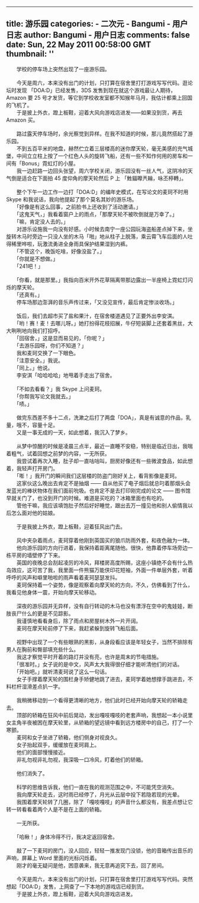 
---
title: 游乐园
categories: 
    - 二次元
    - Bangumi - 用户日志
author: Bangumi - 用户日志
comments: false
date: Sun, 22 May 2011 00:58:00 GMT
thumbnail: ''
---

<div>   
　　学校的停车场上突然出现了一座游乐园。<br>
<br>
　　今天是周六，本来没有出门的计划，只打算在宿舍里打打游戏写写代码。逛论坛时发现 「DOA:D」已经发售，3DS 发售到现在就这个游戏最让人期待，Amazon 要 25 号才发货，等它到学校收发室都不知猴年马月，我估计都乘上回国的飞机了。<br>
　　于是披上外衣，蹬上板鞋，迎着大风向游戏店进发——如果没到货，再去 Amazon 买。<br>
<br>
　　路过露天停车场时，余光察觉到异样。在我不知道的时候，那儿竟然搭起了游乐园。<br>
　　不到五百平米的地盘，赫然伫立着三层楼高的迷你摩天轮，毫无美感的充气城堡，中间立立柱上按了一个红色人头的旋转飞船，还有一些不知作何用的房车和一间有「Bonus」霓虹灯的小屋。<br>
　　我一边赶路一边回头张望，周六学校关闭，游乐园没有一丝人气，这阴冷的天气倒是适合在下面拍 45 度仰角的摩天轮然后 P 上 「鮏鍢嚤兲耣，咏丕楟轉」。<br>
<br>
　　整个下午一边工作一边打「DOA:D」的编年史模式，在写论文的麦珂不时用 Skype 和我说话，我向他提起了那个莫名其妙的游乐场。<br>
　　「好像是有这么回事，之前脸书上还收到了活动邀请。」<br>
　　「这鬼天气，」我看着窗户上的雨点，「那摩天轮不被吹倒就是万幸了。」<br>
　　「嘛，肯定没人去的。」<br>
　　对游乐设施我一向没有好感。小时候去南宁一座公园玩海盗船差点掉下来，坐旋转木马时旁边一只没人坐的木马「啪」地从柱子上脱落，乘云霄飞车后面的人吐得稀里哗啦，玩激流勇进全身雨具保护结果湿到内裤。<br>
　　「不管这个，晚饭吃啥，好像没盐了。」<br>
　　「你就是不想做。」<br>
　　「241吧！」<br>
<br>
　　「你看，就是那里。」我指向百米开外花草隔离带那边露出一半座椅上霓虹灯闪烁的摩天轮。<br>
　　「还真有。」<br>
　　停车场那边澎湃的音乐声传过来，「又没见宣传，最后肯定惨淡收场。」<br>
<br>
　　饭后，我们去超市买了盐和果汁，在宿舍楼道遇见了正要外出李安淇。<br>
　　「哟！赛！麦！去哪儿呀。」她打扮得花枝招展，牛仔短装脚上还套着黑丝，大大咧咧地向我们打招呼。<br>
　　「回宿舍，」这是显而易见的，「你呢？」<br>
　　「去游乐园呀，你们不知道？」<br>
　　我和麦珂交换了一下眼色。<br>
　　「注意安全。」我说。<br>
　　「同上。」他说。<br>
　　李安淇「哈哈哈哈」地甩着手走出了宿舍。<br>
<br>
　　「不如去看看？」我 Skype 上问麦珂。<br>
　　「你帮我写论文我就去。」<br>
　　「啧。」<br>
<br>
　　做完东西差不多十二点，洗漱之后打了两盘「DOA」，真是有诚意的作品，乳量，哦不，容量十足。<br>
　　又是一事无成的一天，如此想着，我沉入了梦乡。<br>
<br>
　　从梦中惊醒的时候是凌晨三点半，最近一直睡不安稳，特别是临近日出，我喘着粗气，试着回想之前梦的内容，一无所获。<br>
　　我尝试着再次入睡，肚子却一直咕咕叫，厨房好像还有一些微波食品，如此想着，我轻声打开房门。<br>
　　「嘭！」我开门的瞬间我们这层楼的防盗门刚好关上，看背影像是麦珂。<br>
　　这家伙这么晚出去肯定不是抽烟 —— 自从他买了电子烟后就总叼着那烟头会发蓝光的棒状物体在我们面前吮吸。也肯定不是去打印刚完成的论文 —— 图书馆早就关门了，也没到开门的时候。难道是买吃的？冰箱里面也有吃的。<br>
　　管他干嘛，我应该填饱肚子然后好好睡觉，跟出去万一撞见他和别人偷情我以后怎么面对他的姑娘。<br>
<br>
　　于是我披上外衣，蹬上板鞋，迎着狂风出门去。<br>
<br>
　　风中夹杂着雨点，麦珂穿着他刚到英国买的狼爪防雨外套，和夜色融为一体。<br>
　　他向游乐园的方向行进着，我保持着距离尾随他。很快，他靠着停车场旁边一栋平房的墙壁停了下来。<br>
　　英国的夜晚总会刮起凌厉的冷风，拜楼房高度所赐，这座小镇绝不会有什么热岛效应，这可苦了我，我里面一件熊猫万能侠印花短袖，外面一件单层外套，听着呼呼的风声和噼里啪啦的雨声看着麦珂瑟瑟发抖。<br>
　　麦珂保持着一个姿势，像是观察着向摩天轮的方向，不久，仿佛看到了什么，我看见他身体一震，开始向摩天轮移动。<br>
<br>
　　深夜的游乐园并无异样，没有自行转动的木马也没有漂浮在空中的鬼娃娃，断肢丧尸什么的更是不见踪影。<br>
　　我谨慎地看看身后，除了雨点和房屋树木外一片开阔。<br>
　　麦珂在摩天轮前停了下来，我赶紧躲到旋转飞船后面。<br>
<br>
　　视野中出现了一个有些眼熟的黑影，从身段看应该是年轻女子，当然不排除有男人在胸前和臀部填充些什么。<br>
　　我这才察觉平时开着的路灯并没有亮，也许是周末的节电措施。<br>
　　「很准时。」女子说的是中文，风声太大我得很仔细才能听清他们的对话。<br>
　　「开始吧。」就听清麦珂说了这么一句话。<br>
　　女子手撑着摩天轮的围栏身手矫健地跳了进去，麦珂学着她想撑手跳进去，不料栏杆湿滑差点扒一字。<br>
<br>
　　我稍微移动到一个看得更清晰的地方，他们此时已经开始向摩天轮的轿箱走去。<br>
　　顶部的轿箱在狂风中前后晃动，发出嘎吱嘎吱的老套声响，我想起一本小说里女主角半夜被困在摩天轮里，从轿箱的望远镜中看到远方楼房中的自己，打了一个寒颤。<br>
　　麦珂和女子坐进了轿箱，他们侧身对视良久。<br>
　　女子抬起双手，缓缓放在麦珂肩上。<br>
　　他们的面部慢慢接近。<br>
　　非礼勿视非礼勿视，我深吸一口冷风，盯着他们的轿箱。<br>
<br>
　　他们消失了。<br>
<br>
　　科学的思维告诉我，他们一直在我的观测范围之中，不可能凭空消失。<br>
　　我向摩天轮走去，这时雨已经停了，月光从云层中投下若隐若现的光晕。<br>
　　我围着摩天轮转了几圈，除了「嘎吱嘎吱」的声音什么都没有，我差点想让它转一转看看着两个人是不是在上面的轿箱。<br>
<br>
　　一无所获。<br>
<br>
　　「哈楸！」身体冷得不行，我决定返回宿舍。<br>
<br>
　　敲了一下麦珂的房门，没人回应，轻轻一推发现门没锁，他的音箱传出音乐的声响，屏幕上 Word 里面的光标闪烁着。<br>
　　刚才的毫无疑问是他，困意袭来，我无意再追究下去，回了房间。<br>
<br>
　　今天是周六，本来没有出门的计划，只打算在宿舍里打打游戏写写代码。突然想起「DOA:D」发售，上网查了一下本地的游戏店已经到货。<br>
　　于是披上外衣，蹬上板鞋，迎着大风向游戏店进发。   
</div>
            